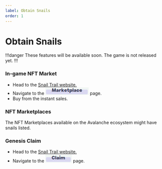 ```yaml
---
label: Obtain Snails
order: 1
---
```


# Obtain Snails
!!!danger
These features will be available soon. The game is not released yet.
!!!
### In-game NFT Market
- Head to the [Snail Trail website.](https://snailtrail.art/)
- Navigate to the ![](../static/menu_marketplace.png) page. 
- Buy from the instant sales.

### NFT Marketplaces
The NFT Marketplaces available on the Avalanche ecosystem might have snails listed.

### Genesis Claim
- Head to the [Snail Trail website.](https://snailtrail.art/)
- Navigate to the ![](../static/menu_claim.png) page. 


